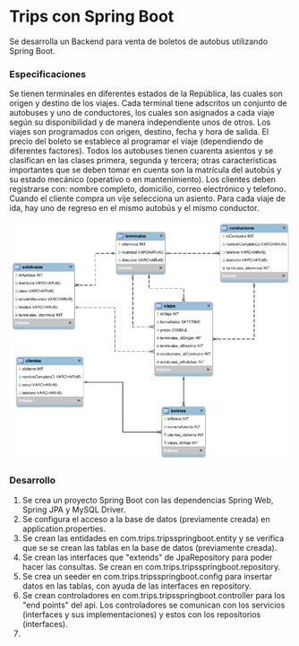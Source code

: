 # Trips con Spring Boot

Se desarrolla un Backend para venta de boletos de autobus utilizando Spring Boot.

### Especificaciones
Se tienen terminales en diferentes estados de la República, las cuales son origen y destino de los viajes. Cada terminal tiene adscritos un conjunto de autobuses y uno de conductores, los cuales son asignados a cada viaje según su disponibilidad y de manera independiente unos de otros. Los viajes son programados con origen, destino, fecha y hora de salida. El precio del boleto se establece al programar el viaje (dependiendo de diferentes factores). Todos los autobuses tienen cuarenta asientos y se clasifican en las clases primera, segunda y tercera; otras características importantes que se deben tomar en cuenta son la matrícula del autobús y su estado mecánico (operativo o en mantenimiento). Los clientes deben registrarse con: nombre completo, domicilio, correo electrónico y telefono. Cuando el cliente compra un vije selecciona un asiento. Para cada viaje de ida, hay uno de regreso en el mismo autobús y el mismo conductor.

![tripsSpringBootDBdeer.png](./imgs/tripsSpringBootDBdeer.png)

### Desarrollo

1. Se crea un proyecto Spring Boot con las dependencias Spring Web, Spring JPA y MySQL Driver.
2. Se configura el acceso a la base de datos (previamente creada) en application.properties.
3. Se crean las entidades en com.trips.tripsspringboot.entity y se verifica que se se crean las tablas en la base de datos (previamente creada).
4. Se crean las interfaces que "extends" de JpaRepository para poder hacer las consultas. Se crean en com.trips.tripsspringboot.repository.
5. Se crea un seeder en com.trips.tripsspringboot.config para insertar datos en las tablas, con ayuda de las interfaces en repository.
6. Se crean controladores en com.trips.tripsspringboot.controller para los "end points" del api. Los controladores se comunican con los servicios (interfaces y sus implementaciones) y estos con los repositorios (interfaces).
7. 




